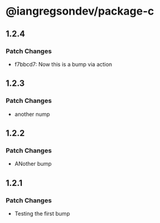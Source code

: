 # @iangregsondev/package-c

## 1.2.4

### Patch Changes

- f7bbcd7: Now this is a bump via action

## 1.2.3

### Patch Changes

- another nump

## 1.2.2

### Patch Changes

- ANother bump

## 1.2.1

### Patch Changes

- Testing the first bump

